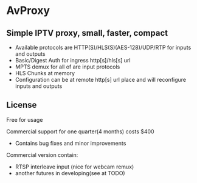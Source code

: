 # AvProxy

## Simple IPTV proxy, small, faster, compact

- Available protocols are HTTP(S)/HLS(S)(AES-128)/UDP/RTP for inputs and outputs
- Basic/Digest Auth for ingress http[s]/hls[s] url
- MPTS demux for all of are input protocols
- HLS Chunks at memory
- Configuration can be at remote http[s] url place and will reconfigure inputs and outputs

## License

Free for usage

Commercial support for one quarter(4 months) costs $400
- Contains bug fixes and minor improvements

Commercial version contain:
- RTSP interleave input (nice for webcam remux)
- another futures in developing(see at TODO)
